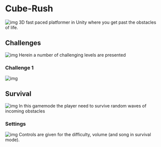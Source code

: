 # Cube-Rush
![img](https://i.imgur.com/rG2RgNF.png)
3D fast paced platformer in Unity where you get past the obstacles of life.

## Challenges
![img](https://i.imgur.com/lEl9U2E.png)
Herein a number of challenging levels are presented 
### Challenge 1
![img](https://i.imgur.com/85H4e3U.png)

## Survival
![img](https://i.imgur.com/G1gKND4.png)
In this gamemode the player need to survive random waves of incoming obstacles

### Settings
![img](https://i.imgur.com/nooIeXP.png)
Controls are given for the difficulty, volume (and song in survival mode). 
